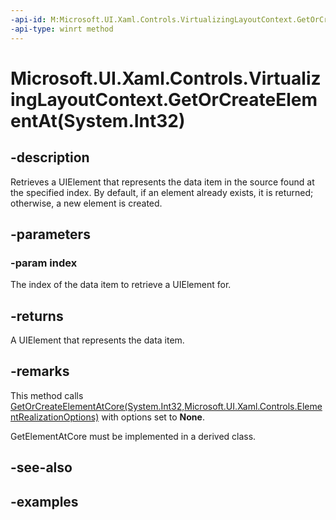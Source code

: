 ```yaml
---
-api-id: M:Microsoft.UI.Xaml.Controls.VirtualizingLayoutContext.GetOrCreateElementAt(System.Int32)
-api-type: winrt method
---
```


# Microsoft.UI.Xaml.Controls.VirtualizingLayoutContext.GetOrCreateElementAt(System.Int32)

<!--
public Windows.UI.Xaml.UIElement GetOrCreateElementAt (int index);
-->

## -description

Retrieves a UIElement that represents the data item in the source found at the specified index. By default, if an element already exists, it is returned; otherwise, a new element is created.

## -parameters

### -param index

The index of the data item to retrieve a UIElement for.

## -returns

A UIElement that represents the data item.

## -remarks

This method calls [GetOrCreateElementAtCore(System.Int32,Microsoft.UI.Xaml.Controls.ElementRealizationOptions)](virtualizinglayoutcontext_getorcreateelementatcore_440237553.md) with options set to **None**.

GetElementAtCore must be implemented in a derived class.

## -see-also

## -examples

